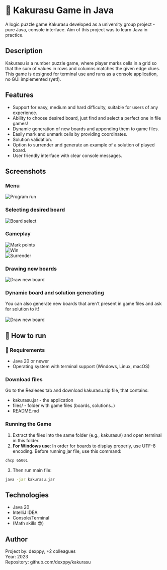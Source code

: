 #  	🧩 Kakurasu Game in Java
A logic puzzle game Kakurasu developed as a university group project - pure Java, console interface. Aim of this project was to learn Java in practice.

## Description
Kakurasu is a number puzzle game, where player marks cells in a grid so that the sum of values in rows and columns matches the given edge clues. \
This game is designed for terminal use and runs as a console application, no GUI implemented (yet!).

## Features
* Support for easy, medium and hard difficulty, suitable for users of any experience.
* Ability to choose desired board, just find and select a perfect one in file games!
* Dynamic generation of new boards and appending them to game files.
* Easily mark and unmark cells by providing coordinates.
* Solution validation.
* Option to surrender and generate an example of a solution of played board.
* User friendly interface with clear console messages.


## Screenshots
### Menu
![Program run](screenshots/startup.png)

### Selecting desired board
![Board select](screenshots/boardselection.png)

### Gameplay
![Mark points](screenshots/markingpoints.png)
\
![Win](screenshots/win.png)
\
![Surrender](screenshots/surrender.png)

### Drawing new boards
![Draw new board](screenshots/generatingboards.png)

### Dynamic board and solution generating
You can also generate new boards that aren't present in game files and ask for solution to it! \
\
![Draw new board](screenshots/generate_new_and_surr.png)

## 🚀 How to run 
### 🔧 Requirements
* Java 20 or newer
* Operating system with terminal support (Windows, Linux, macOS)

### Download files
Go to the Realeses tab and download kakurasu.zip file, that contains:
* kakurasu.jar - the application
* files/ - folder with game files (boards, solutions..)
* README.md

### Running the Game
1. Extract the files into the same folder (e.g., kakurasu/) and open terminal in this folder.
2. **For Windows use**: In order for boards to display properly, use UTF-8 encoding. Before running jar file, use this command:
``` bash
chcp 65001
```
3. Then run main file:
``` bash
java -jar kakurasu.jar
```

## Technologies
* Java 20
* IntelliJ IDEA
* Console/Terminal
* (Math skills 😎)

## Author
Project by: dexppy, +2 colleagues \
Year: 2023 \
Repository: github.com/dexppy/kakurasu
